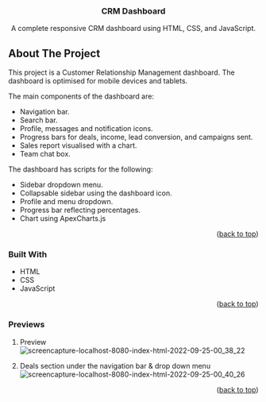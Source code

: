 <div align="center">
  <a href="https://github.com/laureneaves/admin_dashboard">
  </a>

<h3 align="center">CRM Dashboard</h3>

  <p align="center">
    A complete responsive CRM dashboard using HTML, CSS, and JavaScript. 
    <br />
  </p>
</div>

<!-- ABOUT THE PROJECT -->
## About The Project

This project is a Customer Relationship Management dashboard. The dashboard is optimised for mobile devices and tablets.

The main components of the dashboard are:
- Navigation bar.
- Search bar.
- Profile, messages and notification icons.
- Progress bars for deals, income, lead conversion, and campaigns sent.
- Sales report visualised with a chart.
- Team chat box.

The dashboard has scripts for the following:
- Sidebar dropdown menu.
- Collapsable sidebar using the dashboard icon.
- Profile and menu dropdown.
- Progress bar reflecting percentages.
- Chart using ApexCharts.js

<p align="right">(<a href="#readme-top">back to top</a>)</p>

### Built With

- HTML
- CSS
- JavaScript

<p align="right">(<a href="#readme-top">back to top</a>)</p>

### Previews

1. Preview
![screencapture-localhost-8080-index-html-2022-09-25-00_38_22](https://user-images.githubusercontent.com/100521870/192121036-e729b631-7fb3-49e4-9280-1eb0396ddb59.png)

2. Deals section under the navigation bar & drop down menu
![screencapture-localhost-8080-index-html-2022-09-25-00_40_26](https://user-images.githubusercontent.com/100521870/192121074-482ca45f-6bd7-4007-b794-ce95bae4697f.png)

<p align="right">(<a href="#readme-top">back to top</a>)</p>
